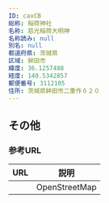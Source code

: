 ```yaml
---
ID: caxCB
総称: 稲荷神社
名称: 慈光稲荷大明神
名称読み: null
別名: null
都道府県: 茨城県
区域: 鉾田市
緯度: 36.1257488
経度: 140.5342857
郵便番号: 3112105
住所: 茨城県鉾田市二重作６２０
---
```


## その他

### 参考URL

| URL | 説明          |
| --- | ------------- |
|     | OpenStreetMap |
